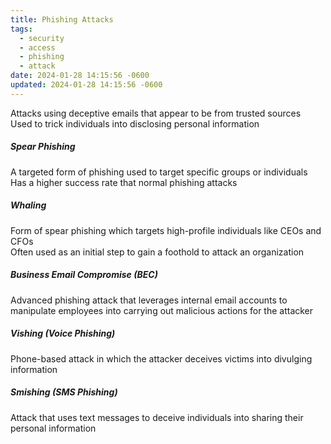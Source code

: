 ```yaml
---
title: Phishing Attacks
tags:
  - security
  - access
  - phishing
  - attack
date: 2024-01-28 14:15:56 -0600
updated: 2024-01-28 14:15:56 -0600
---
```


Attacks using deceptive emails that appear to be from trusted sources  
Used to trick individuals into disclosing personal information

##### Spear Phishing
A targeted form of phishing used to target specific groups or individuals  
Has a higher success rate that normal phishing attacks

##### Whaling
Form of spear phishing which targets high-profile individuals like CEOs and CFOs  
Often used as an initial step to gain a foothold to attack an organization  

##### Business Email Compromise (BEC)
Advanced phishing attack that leverages internal email accounts to manipulate employees into carrying out malicious actions for the attacker

##### Vishing (Voice Phishing)
Phone-based attack in which the attacker deceives victims into divulging information

##### Smishing (SMS Phishing)
Attack that uses text messages to deceive individuals into sharing their personal information
